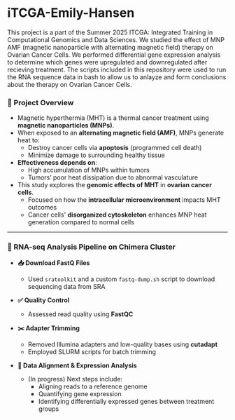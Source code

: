 # iTCGA-Emily-Hansen
This project is a part of the Summer 2025 ITCGA: Integrated Training in Computational Genomics and Data Sciences. We studied the effect of MNP AMF (magnetic nanoparticle with alternating magnetic field) therapy on Ovarian Cancer Cells. We performed differential gene expression analysis to determine which genes were upregulated and downregulated after recieving treatment. The scripts included in this repository were used to run the RNA sequence data in bash to allow us to anlayze and form conclusions about the therapy on Ovarian Cancer Cells. 

### 🧪 Project Overview
- Magnetic hyperthermia (MHT) is a thermal cancer treatment using **magnetic nanoparticles (MNPs)**.
- When exposed to an **alternating magnetic field (AMF)**, MNPs generate heat to:
  - Destroy cancer cells via **apoptosis** (programmed cell death)
  - Minimize damage to surrounding healthy tissue
- **Effectiveness depends on**:
  - High accumulation of MNPs within tumors
  - Tumors’ poor heat dissipation due to abnormal vasculature
- This study explores the **genomic effects of MHT** in **ovarian cancer cells**.
  - Focused on how the **intracellular microenvironment** impacts MHT outcomes
  - Cancer cells' **disorganized cytoskeleton** enhances MNP heat generation compared to normal cells

---

### 🧬 RNA-seq Analysis Pipeline on Chimera Cluster

- **📥 Download FastQ Files**
  - Used `sratoolkit` and a custom `fastq-dump.sh` script to download sequencing data from SRA

- **✅ Quality Control**
  - Assessed read quality using **FastQC**

- **✂️ Adapter Trimming**
  - Removed Illumina adapters and low-quality bases using **cutadapt**
  - Employed SLURM scripts for batch trimming

- **🧾 Data Alignment & Expression Analysis**
  - (In progress) Next steps include:
    - Aligning reads to a reference genome
    - Quantifying gene expression
    - Identifying differentially expressed genes between treatment groups
